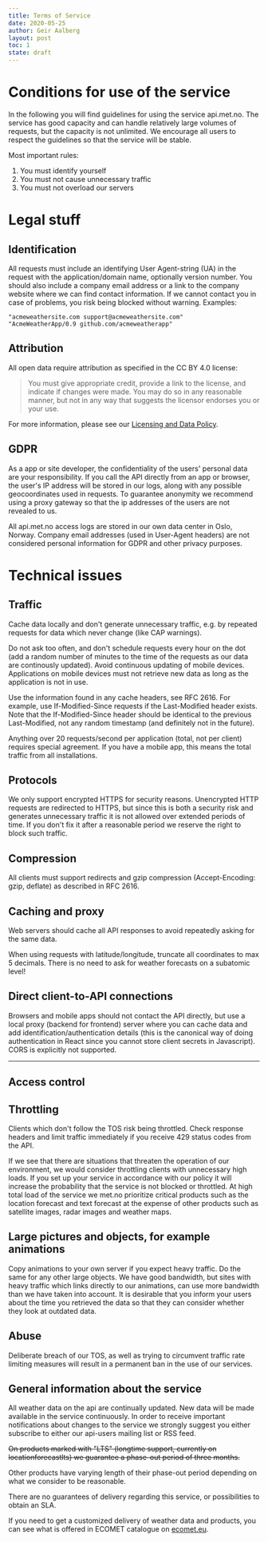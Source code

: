 ```yaml
---
title: Terms of Service
date: 2020-05-25
author: Geir Aalberg
layout: post
toc: 1
state: draft
---
```


# Conditions for use of the service

In the following you will find guidelines for using the service api.met.no. The
service has good capacity and can handle relatively large volumes of requests,
but the capacity is not unlimited. We encourage all users to respect the
guidelines so that the service will be stable.

Most important rules:

1. You must identify yourself
2. You must not cause unnecessary traffic
3. You must not overload our servers

# Legal stuff

## Identification

All requests must include an identifying User Agent-string (UA) in the request
with the application/domain name, optionally version number.
You should also include a company email address or a link to the company website
where we can find contact information. If we cannot contact you in case of
problems, you risk being blocked without warning. Examples:

    "acmeweathersite.com support@acmeweathersite.com"
    "AcmeWeatherApp/0.9 github.com/acmeweatherapp"

## Attribution

All open data require attribution as specified in the CC BY 4.0 license:

> You must give appropriate credit, provide a link to the license,
> and indicate if changes were made. You may do so in any reasonable manner, but
> not in any way that suggests the licensor endorses you or your use.

For more information, please see our [Licensing and Data Policy](./License).

## GDPR

As a app or site developer, the confidentiality of the users' personal
data are your responsibility. If you call the API directly from an app or
browser, the user's IP address will be stored in our logs, along with
any possible geocoordinates used in requests. To guarantee anonymity we
recommend using a proxy gateway so that the ip addresses of the users
are not revealed to us.

All api.met.no access logs are stored in our own data center in Oslo, Norway.
Company email addresses (used in User-Agent headers) are not considered personal
information for GDPR and other privacy purposes.

# Technical issues

## Traffic

Cache data locally and don't generate unnecessary traffic, e.g. by repeated
requests for data which never change (like CAP warnings).

Do not ask too often, and don't schedule requests every hour on the dot (add a
random number of minutes to the time of the requests as our data are continously
updated). Avoid continuous updating of mobile devices. Applications on
mobile devices must not retrieve new data as long as the application is not in
use.

Use the information found in any cache headers, see RFC 2616. For example, use
If-Modified-Since requests if the Last-Modified header exists. Note that the
If-Modified-Since header should be identical to the previous Last-Modified, not
any random timestamp (and definitely not in the future).

Anything over 20 requests/second per application (total, not per client)
requires special agreement. If you have a mobile app, this means the total
traffic from all installations.

## Protocols

We only support encrypted HTTPS for security reasons. Unencrypted HTTP requests
are redirected to HTTPS, but since this is both a security risk and generates
unnecessary traffic it is not allowed over extended periods of time. If you
don't fix it after a reasonable period we reserve the right to block such traffic.

## Compression

All clients must support redirects and gzip compression (Accept-Encoding: gzip,
deflate) as described in RFC 2616.

## Caching and proxy

Web servers should cache all API responses to avoid repeatedly asking for the
same data.

When using requests with latitude/longitude, truncate all coordinates to max 5
decimals. There is no need to ask for weather forecasts on a subatomic level!

## Direct client-to-API connections

Browsers and mobile apps should not contact the API directly, but use a local
proxy (backend for frontend) server where you can cache data and add
identification/authentication details (this is the canonical way of doing
authentication in React since you cannot store client secrets in Javascript).
CORS is explicitly not supported.

------------------

## Access control

## Throttling

Clients which don't follow the TOS risk being throttled. Check response headers
and limit traffic immediately if you receive 429 status codes from the API.

If we see that there are situations that threaten the operation of our
environment, we would consider throttling clients with unnecessary high loads.
If you set up your service in accordance with our policy it will increase the
probability that the service is not blocked or throttled. At high total load of
the service we met.no prioritize critical products such as the location forecast
and text forecast at the expense of other products such as satellite images,
radar images and weather maps.





## Large pictures and objects, for example animations

Copy animations to your own server if you expect heavy traffic. Do the same for
any other large objects. We have good bandwidth, but sites with heavy traffic
which links directly to our animations, can use more bandwidth than we have
taken into account. It is desirable that you inform your users about the time
you retrieved the data so that they can consider whether they look at outdated
data.

## Abuse

Deliberate breach of our TOS, as well as trying to circumvent traffic rate
limiting measures will result in a permanent ban in the use of our services.

## General information about the service

All weather data on the api are continually updated. New data will be made
available in the service continuously. In order to receive important
notifications about changes to the service we strongly suggest you either
subscribe to either our api-users mailing list or RSS feed.

~~On products marked with "LTS" (longtime support, currently on
locationforecastlts) we guarantee a phase-out period of three months.~~

Other products have varying length of their phase-out period depending on what
we consider to be reasonable.

There are no guarantees of delivery regarding this service, or possibilities to
obtain an SLA.

If you need to get a customized delivery of weather data and products, you can
see what is offered in ECOMET catalogue on [ecomet.eu](https://www.ecomet.eu/ecomet-catalogue).
